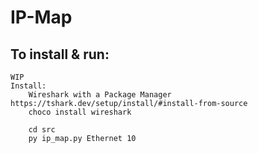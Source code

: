 # IP-Map

## To install & run:
```
WIP
Install:
    Wireshark with a Package Manager https://tshark.dev/setup/install/#install-from-source
    choco install wireshark
    
    cd src
    py ip_map.py Ethernet 10
    
```
